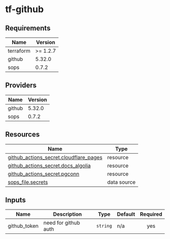 # tf-github

<!-- BEGIN_TF_DOCS -->
## Requirements

| Name | Version |
|------|---------|
| terraform | >= 1.2.7 |
| github | 5.32.0 |
| sops | 0.7.2 |

## Providers

| Name | Version |
|------|---------|
| github | 5.32.0 |
| sops | 0.7.2 |

## Resources

| Name | Type |
|------|------|
| [github_actions_secret.cloudflare_pages](https://registry.terraform.io/providers/integrations/github/5.32.0/docs/resources/actions_secret) | resource |
| [github_actions_secret.docs_algolia](https://registry.terraform.io/providers/integrations/github/5.32.0/docs/resources/actions_secret) | resource |
| [github_actions_secret.pgconn](https://registry.terraform.io/providers/integrations/github/5.32.0/docs/resources/actions_secret) | resource |
| [sops_file.secrets](https://registry.terraform.io/providers/carlpett/sops/0.7.2/docs/data-sources/file) | data source |

## Inputs

| Name | Description | Type | Default | Required |
|------|-------------|------|---------|:--------:|
| github\_token | need for github auth | `string` | n/a | yes |
<!-- END_TF_DOCS -->

